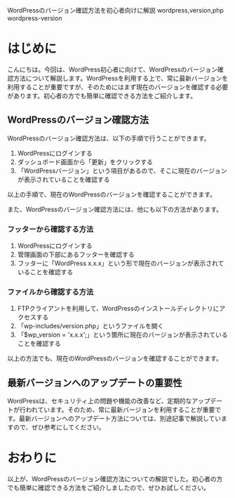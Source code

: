WordPressのバージョン確認方法を初心者向けに解説
wordpress,version,php
wordpress-version

# はじめに
こんにちは。今回は、WordPress初心者に向けて、WordPressのバージョン確認方法について解説します。WordPressを利用する上で、常に最新バージョンを利用することが重要ですが、そのためにはまず現在のバージョンを確認する必要があります。初心者の方でも簡単に確認できる方法をご紹介します。

## WordPressのバージョン確認方法

WordPressのバージョン確認方法は、以下の手順で行うことができます。

1. WordPressにログインする
2. ダッシュボード画面から「更新」をクリックする
3. 「WordPressバージョン」という項目があるので、そこに現在のバージョンが表示されていることを確認する

以上の手順で、現在のWordPressのバージョンを確認することができます。

また、WordPressのバージョン確認方法には、他にも以下の方法があります。

### フッターから確認する方法

1. WordPressにログインする
2. 管理画面の下部にあるフッターを確認する
3. フッターに「WordPress x.x.x」という形で現在のバージョンが表示されていることを確認する

### ファイルから確認する方法

1. FTPクライアントを利用して、WordPressのインストールディレクトリにアクセスする
2. 「wp-includes/version.php」というファイルを開く
3. 「$wp_version = 'x.x.x';」という箇所に現在のバージョンが表示されていることを確認する

以上の方法でも、現在のWordPressのバージョンを確認することができます。

## 最新バージョンへのアップデートの重要性

WordPressは、セキュリティ上の問題や機能の改善など、定期的なアップデートが行われています。そのため、常に最新バージョンを利用することが重要です。最新バージョンへのアップデート方法については、別途記事で解説していますので、ぜひ参考にしてください。

# おわりに
以上が、WordPressのバージョン確認方法についての解説でした。初心者の方でも簡単に確認できる方法をご紹介しましたので、ぜひお試しください。

